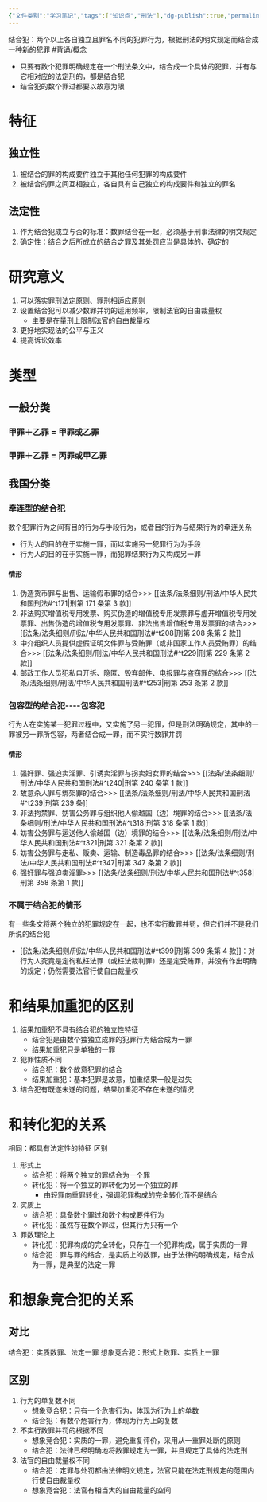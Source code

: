 ```yaml
---
{"文件类别":"学习笔记","tags":["知识点","刑法"],"dg-publish":true,"permalink":"/学习笔记studyup/刑总/结合犯/","dgPassFrontmatter":true,"created":"2024-11-03T19:13:10.015+08:00","updated":"2024-11-03T21:14:24.692+08:00"}
---
```


结合犯：两个以上各自独立且罪名不同的犯罪行为，根据刑法的明文规定而结合成一种新的犯罪 #背诵/概念 
- 只要有数个犯罪明确规定在一个刑法条文中，结合成一个具体的犯罪，并有与它相对应的法定刑的，都是结合犯
- 结合犯的数个罪过都要以故意为限
# 特征
## 独立性
1. 被结合的罪的构成要件独立于其他任何犯罪的构成要件
2. 被结合的罪之间互相独立，各自具有自己独立的构成要件和独立的罪名
## 法定性
1. 作为结合犯成立与否的标准：数罪结合在一起，必须基于刑事法律的明文规定
2. 确定性：结合之后所成立的结合之罪及其处罚应当是具体的、确定的
# 研究意义
1. 可以落实罪刑法定原则、罪刑相适应原则
2. 设置结合犯可以减少数罪并罚的适用频率，限制法官的自由裁量权
	- 主要是在量刑上限制法官的自由裁量权
3. 更好地实现法的公平与正义
4. 提高诉讼效率
# 类型
## 一般分类
### 甲罪＋乙罪 = 甲罪或乙罪
### 甲罪＋乙罪 = 丙罪或甲乙罪
## 我国分类
### 牵连型的结合犯
数个犯罪行为之间有目的行为与手段行为，或者目的行为与结果行为的牵连关系
- 行为人的目的在于实施一罪，而以实施另一犯罪行为为手段
- 行为人的目的在于实施一罪，而犯罪结果行为又构成另一罪
#### 情形
1. 伪造货币罪与出售、运输假币罪的结合>>> [[法条/法条细则/刑法/中华人民共和国刑法#^t171\|刑第 171 条第 3 款]]
2. 非法购买增值税专用发票、购买伪造的增值税专用发票罪与虚开增值税专用发票罪、出售伪造的增值税专用发票罪、非法出售增值税专用发票罪的结合>>> [[法条/法条细则/刑法/中华人民共和国刑法#^t208\|刑第 208 条第 2 款]]
3. 中介组织人员提供虚假证明文件罪与受贿罪（或非国家工作人员受贿罪）的结合>>> [[法条/法条细则/刑法/中华人民共和国刑法#^t229\|刑第 229 条第 2 款]]
4. 邮政工作人员犯私自开拆、隐匿、毁弃邮件、电报罪与盗窃罪的结合>>> [[法条/法条细则/刑法/中华人民共和国刑法#^t253\|刑第 253 条第 2 款]]
### 包容型的结合犯----包容犯
行为人在实施某一犯罪过程中，又实施了另一犯罪，但是刑法明确规定，其中的一罪被另一罪所包容，两者结合成一罪，而不实行数罪并罚
#### 情形
1. 强奸罪、强迫卖淫罪、引诱卖淫罪与拐卖妇女罪的结合>>> [[法条/法条细则/刑法/中华人民共和国刑法#^t240\|刑第 240 条第 1 款]]
2. 故意杀人罪与绑架罪的结合>>> [[法条/法条细则/刑法/中华人民共和国刑法#^t239\|刑第 239 条]]
3. 非法拘禁罪、妨害公务罪与组织他人偷越国（边）境罪的结合>>> [[法条/法条细则/刑法/中华人民共和国刑法#^t318\|刑第 318 条第 1 款]]
4. 妨害公务罪与运送他人偷越国（边）境罪的结合>>> [[法条/法条细则/刑法/中华人民共和国刑法#^t321\|刑第 321 条第 2 款]]
5. 妨害公务罪与走私、贩卖、运输、制造毒品罪的结合>>> [[法条/法条细则/刑法/中华人民共和国刑法#^t347\|刑第 347 条第 2 款]]
6. 强奸罪与强迫卖淫罪>>> [[法条/法条细则/刑法/中华人民共和国刑法#^t358\|刑第 358 条第 1 款]]
### 不属于结合犯的情形
有一些条文将两个独立的犯罪规定在一起，也不实行数罪并罚，但它们并不是我们所说的结合犯
- [[法条/法条细则/刑法/中华人民共和国刑法#^t399\|刑第 399 条第 4 款]]：对行为人究竟是定徇私枉法罪（或枉法裁判罪）还是定受贿罪，并没有作出明确的规定；仍然需要法官行使自由裁量权
# 和结果加重犯的区别
1. 结果加重犯不具有结合犯的独立性特征
	- 结合犯是由数个独独立成罪的犯罪行为结合成为一罪
	- 结果加重犯只是单独的一罪
2. 犯罪性质不同
	- 结合犯：数个故意犯罪的结合
	- 结果加重犯：基本犯罪是故意，加重结果一般是过失
3. 结合犯有既遂未遂的问题，结果加重犯不存在未遂的情况
# 和转化犯的关系
相同：都具有法定性的特征
区别
1. 形式上
	- 结合犯：将两个独立的罪结合为一个罪
	- 转化犯：将一个独立的罪转化为另一个独立的罪
		- 由轻罪向重罪转化，强调犯罪构成的完全转化而不是结合
2. 实质上
	- 结合犯：具备数个罪过和数个构成要件行为
	- 转化犯：虽然存在数个罪过，但其行为只有一个
3. 罪数理论上
	- 转化犯：犯罪构成的完全转化，只存在一个犯罪构成，属于实质的一罪
	- 结合犯：罪与罪的结合，是实质上的数罪，由于法律的明确规定，结合成为一罪，是典型的法定一罪
# 和想象竞合犯的关系
## 对比
结合犯：实质数罪、法定一罪
想象竞合犯：形式上数罪、实质上一罪
## 区别
1. 行为的单复数不同
	- 想象竞合犯：只有一个危害行为，体现为行为上的单数
	- 结合犯：有数个危害行为，体现为行为上的复数
2. 不实行数罪并罚的根据不同
	- 想象竞合犯：实质的一罪，避免重复评价，采用从一重罪处断的原则
	- 结合犯：法律已经明确地将数罪规定为一罪，并且规定了具体的法定刑
3. 法官的自由裁量权不同
	- 结合犯：定罪与处罚都由法律明文规定，法官只能在法定刑规定的范围内行使自由裁量权
	- 想象竞合犯：法官有相当大的自由裁量的空间
